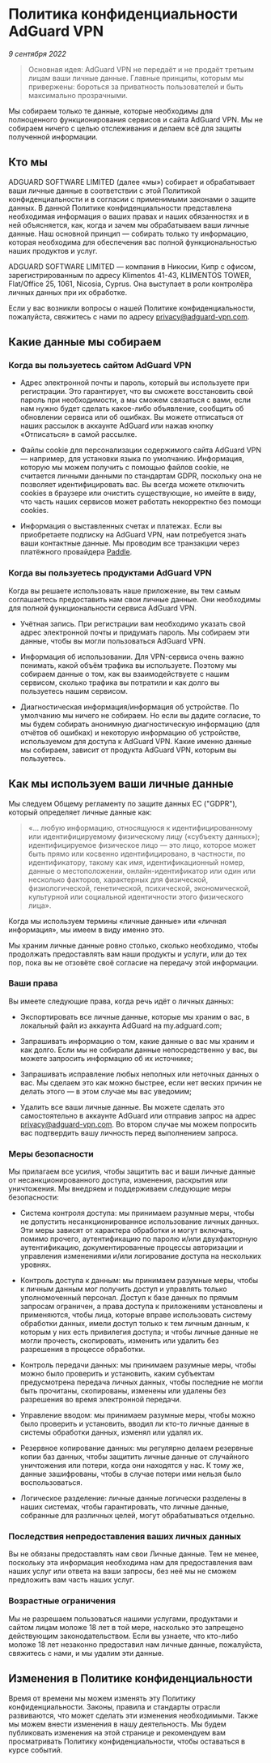 # Политика конфиденциальности AdGuard VPN
*9 сентября 2022*

> Основная идея: AdGuard VPN не передаёт и не продаёт третьим лицам ваши личные данные. Главные принципы, которым мы привержены: бороться за приватность пользователей и быть максимально прозрачными.

Мы собираем только те данные, которые необходимы для полноценного функционирования сервисов и сайта AdGuard VPN. Мы не собираем ничего с целью отслеживания и делаем всё для защиты полученной информации.

## Кто мы

ADGUARD SOFTWARE LIMITED (далее «мы») собирает и обрабатывает ваши личные данные в соответствии с этой Политикой конфиденциальности и в согласии с применимыми законами о защите данных. В данной Политике конфиденциальности представлена необходимая информация о ваших правах и наших обязанностях и в ней объясняется, как, когда и зачем мы обрабатываем ваши личные данные. Наш основной принцип — собирать только ту информацию, которая необходима для обеспечения вас полной функциональностью наших продуктов и услуг.

ADGUARD SOFTWARE LIMITED — компания в Никосии, Кипр с офисом, зарегистрированным по адресу Klimentos 41-43, KLIMENTOS TOWER, Flat/Office 25, 1061, Nicosia, Cyprus. Она выступает в роли контролёра личных данных при их обработке.

Если у вас возникли вопросы о нашей Политике конфиденциальности, пожалуйста, свяжитесь с нами по адресу privacy@adguard-vpn.com.

## Какие данные мы собираем

### Когда вы пользуетесь сайтом AdGuard VPN

* Адрес электронной почты и пароль, который вы используете при регистрации. Это гарантирует, что вы сможете восстановить свой пароль при необходимости, а мы сможем связаться с вами, если нам нужно будет сделать какое-либо объявление, сообщить об обновлении сервиса или об ошибках. Вы можете отписаться от наших рассылок в аккаунте AdGuard или нажав кнопку «Отписаться» в самой рассылке.

* Файлы cookie для персонализации содержимого сайта AdGuard VPN — например, для установки языка по умолчанию. Информация, которую мы можем получить с помощью файлов cookie, не считается личными данными по стандартам GDPR, поскольку она не позволяет идентифицировать вас. Вы всегда можете отключить cookies в браузере или очистить существующие, но имейте в виду, что часть наших сервисов может работать некорректно без помощи cookies.

* Информация о выставленных счетах и платежах. Если вы приобретаете подписку на AdGuard VPN, нам потребуется знать ваши контактные данные. Мы проводим все транзакции через платёжного провайдера [Paddle](https://paddle.com/).

### Когда вы пользуетесь продуктами AdGuard VPN

Когда вы решаете использовать наше приложение, вы тем самым соглашаетесь предоставить нам свои личные данные. Они необходимы для полной функциональности сервиса AdGuard VPN.

* Учётная запись. При регистрации вам необходимо указать свой адрес электронной почты и придумать пароль. Мы собираем эти данные, чтобы вы могли пользоваться AdGuard VPN.

* Информация об использовании. Для VPN-сервиса очень важно понимать, какой объём трафика вы используете. Поэтому мы собираем данные о том, как вы взаимодействуете с нашим сервисом, сколько трафика вы потратили и как долго вы пользуетесь нашим сервисом.

* Диагностическая информация/информация об устройстве. По умолчанию мы ничего не собираем. Но если вы дадите согласие, то мы будем собирать анонимную диагностическую информацию (для отчётов об ошибках) и некоторую информацию об устройстве, используемом для доступа к AdGuard VPN. Какие именно данные мы собираем, зависит от продукта AdGuard VPN, которым вы пользуетесь.

## Как мы используем ваши личные данные

Мы следуем Общему регламенту по защите данных ЕС ("GDPR"), который определяет личные данные как:

> «... любую информацию, относящуюся к идентифицированному или идентифицируемому физическому лицу («субъекту данных»); идентифицируемое физическое лицо — это лицо, которое может быть прямо или косвенно идентифицировано, в частности, по идентификатору, такому как имя, идентификационный номер, данные о местоположении, онлайн-идентификатор или один или несколько факторов, характерных для физической, физиологической, генетической, психической, экономической, культурной или социальной идентичности этого физического лица».

Когда мы используем термины «личные данные» или «личная информация», мы имеем в виду именно это.

Мы храним личные данные ровно столько, сколько необходимо, чтобы продолжать предоставлять вам наши продукты и услуги, или до тех пор, пока вы не отзовёте своё согласие на передачу этой информации.

### Ваши права

Вы имеете следующие права, когда речь идёт о личных данных:

* Экспортировать все личные данные, которые мы храним о вас, в локальный файл из аккаунта AdGuard на my.adguard.com;

* Запрашивать информацию о том, какие данные о вас мы храним и как долго. Если мы не собирали данные непосредственно у вас, вы можете запросить информацию об их источнике;

* Запрашивать исправление любых неполных или неточных данных о вас. Мы сделаем это как можно быстрее, если нет веских причин не делать этого — в этом случае мы вас уведомим;

* Удалить все ваши личные данные. Вы можете сделать это самостоятельно в аккаунте AdGuard или отправив запрос на адрес privacy@adguard-vpn.com. Во втором случае мы можем попросить вас подтвердить вашу личность перед выполнением запроса.

### Меры безопасности

Мы прилагаем все усилия, чтобы защитить вас и ваши личные данные от несанкционированного доступа, изменения, раскрытия или уничтожения. Мы внедряем и поддерживаем следующие меры безопасности:

* Система контроля доступа: мы принимаем разумные меры, чтобы не допустить несанкционированное использование личных данных. Эти меры зависят от характера обработки и могут включать, помимо прочего, аутентификацию по паролю и/или двухфакторную аутентификацию, документированные процессы авторизации и управления изменениями и/или логирование доступа на нескольких уровнях.

* Контроль доступа к данным: мы принимаем разумные меры, чтобы к личным данным мог получить доступ и управлять только уполномоченный персонал. Доступ к базе данных по прямым запросам ограничен, а права доступа к приложениям установлены и применяются, чтобы лица, которые вправе использовать систему обработки данных, имели доступ только к тем личным данным, к которым у них есть привилегия доступа; и чтобы личные данные не могли прочесть, скопировать, изменить или удалить без разрешения в процессе обработки.

* Контроль передачи данных: мы принимаем разумные меры, чтобы можно было проверить и установить, каким субъектам предусмотрена передача личных данных, чтобы последние не могли быть прочитаны, скопированы, изменены или удалены без разрешения во время электронной передачи.

* Управление вводом: мы принимаем разумные меры, чтобы можно было проверить и установить, вводил ли кто-то личные данные в системы обработки данных, изменял или удалял их.

* Резервное копирование данных: мы регулярно делаем резервные копии баз данных, чтобы защитить личные данные от случайного уничтожения или потери, когда они находятся у нас. К тому же, данные зашифрованы, чтобы в случае потери ими нельзя было воспользоваться.

* Логическое разделение: личные данные логически разделены в наших системах, чтобы гарантировать, что личные данные, собранные для различных целей, могут обрабатываться отдельно.

### Последствия непредоставления ваших личных данных

Вы не обязаны предоставлять нам свои Личные данные. Тем не менее, поскольку эта информация необходима нам для предоставления вам наших услуг или ответа на ваши запросы, без неё мы не сможем предложить вам часть наших услуг.

### Возрастные ограничения

Мы не разрешаем пользоваться нашими услугами, продуктами и сайтом лицам моложе 18 лет в той мере, насколько это запрещено действующим законодательством. Если вы узнаете, что кто-либо моложе 18 лет незаконно предоставил нам личные данные, пожалуйста, свяжитесь с нами, и мы удалим эти данные.

## Изменения в Политике конфиденциальности

Время от времени мы можем изменять эту Политику конфиденциальности. Законы, правила и стандарты отрасли развиваются, что может сделать эти изменения необходимыми. Также мы можем внести изменения в нашу деятельность. Мы будем публиковать изменения на этой странице и рекомендуем вам просматривать Политику конфиденциальности, чтобы оставаться в курсе событий.